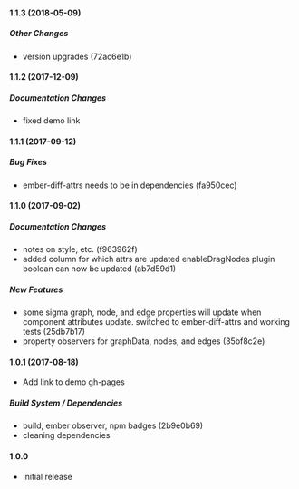 #### 1.1.3 (2018-05-09)

##### Other Changes

*  version upgrades (72ac6e1b)

#### 1.1.2 (2017-12-09)

##### Documentation Changes

* fixed demo link

#### 1.1.1 (2017-09-12)

##### Bug Fixes

* ember-diff-attrs needs to be in dependencies (fa950cec)

#### 1.1.0 (2017-09-02)

##### Documentation Changes

* notes on style, etc. (f963962f)
* added column for which attrs are updated enableDragNodes plugin boolean can now be updated (ab7d59d1)

##### New Features

* some sigma graph, node, and edge properties will update when component attributes update. switched to ember-diff-attrs and working tests (25db7b17)
* property observers for graphData, nodes, and edges (35bf8c2e)

#### 1.0.1 (2017-08-18)

* Add link to demo gh-pages

##### Build System / Dependencies

* build, ember observer, npm badges (2b9e0b69)
* cleaning dependencies

#### 1.0.0

* Initial release
